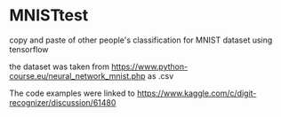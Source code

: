 # MNISTtest
copy and paste of other people's classification for MNIST dataset using tensorflow

the dataset was taken from https://www.python-course.eu/neural_network_mnist.php as .csv

The code examples were linked to https://www.kaggle.com/c/digit-recognizer/discussion/61480


